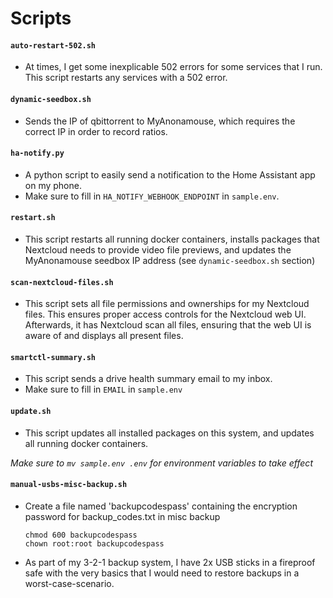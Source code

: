 # Scripts


#### `auto-restart-502.sh`
- At times, I get some inexplicable 502 errors for some services that I run. This script restarts any services with a 502 error.

#### `dynamic-seedbox.sh`
- Sends the IP of qbittorrent to MyAnonamouse, which requires the correct IP in order to record ratios.

#### `ha-notify.py`
- A python script to easily send a notification to the Home Assistant app on my phone.
- Make sure to fill in `HA_NOTIFY_WEBHOOK_ENDPOINT` in `sample.env`.

#### `restart.sh`
- This script restarts all running docker containers, installs packages that Nextcloud needs to provide video file previews, and updates the MyAnonamouse seedbox IP address (see `dynamic-seedbox.sh` section)

#### `scan-nextcloud-files.sh`
- This script sets all file permissions and ownerships for my Nextcloud files. This ensures proper access controls for the Nextcloud web UI. Afterwards, it has Nextcloud scan all files, ensuring that the web UI is aware of and displays all present files.

#### `smartctl-summary.sh`
- This script sends a drive health summary email to my inbox.
- Make sure to fill in `EMAIL` in `sample.env`

#### `update.sh`
- This script updates all installed packages on this system, and updates all running docker containers.

*Make sure to `mv sample.env .env` for environment variables to take effect*

#### `manual-usbs-misc-backup.sh`
- Create a file named 'backupcodespass' containing the encryption password for backup_codes.txt in misc backup
   ```
   chmod 600 backupcodespass
   chown root:root backupcodespass
   ```
- As part of my 3-2-1 backup system, I have 2x USB sticks in a fireproof safe with the very basics that I would need to restore backups in a worst-case-scenario.
